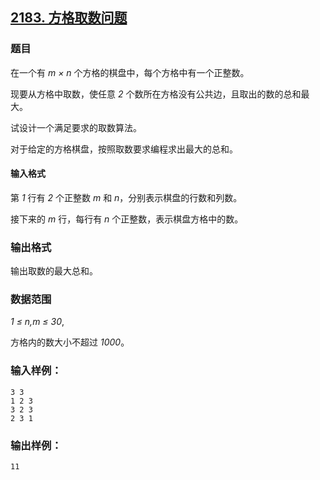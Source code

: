 ## [2183. 方格取数问题](https://www.acwing.com/problem/content/2185/)

### 题目

在一个有 *m × n* 个方格的棋盘中，每个方格中有一个正整数。

现要从方格中取数，使任意 *2* 个数所在方格没有公共边，且取出的数的总和最大。

试设计一个满足要求的取数算法。

对于给定的方格棋盘，按照取数要求编程求出最大的总和。

#### 输入格式

第 *1* 行有 *2* 个正整数 *m* 和 *n*，分别表示棋盘的行数和列数。

接下来的 *m* 行，每行有 *n* 个正整数，表示棋盘方格中的数。

### 输出格式

输出取数的最大总和。

### 数据范围

*1 ≤ n,m ≤ 30*,

方格内的数大小不超过 *1000*。

### 输入样例：

```
3 3
1 2 3
3 2 3
2 3 1
```

### 输出样例：

```
11
```
